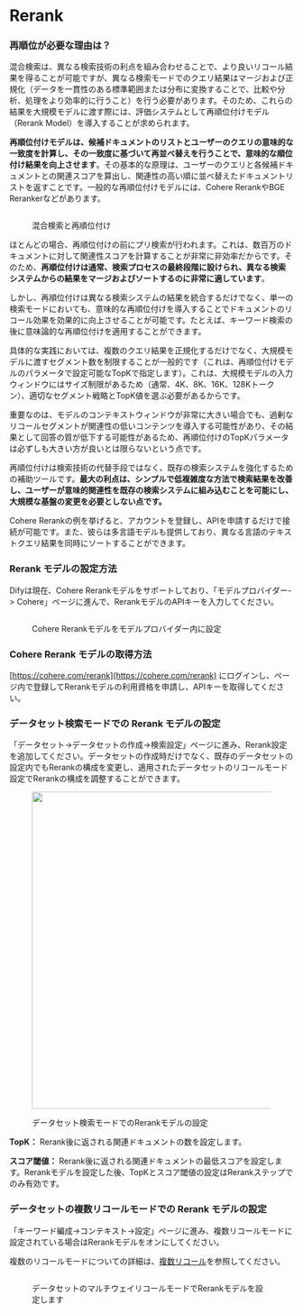 # Rerank

### 再順位が必要な理由は？

混合検索は、異なる検索技術の利点を組み合わせることで、より良いリコール結果を得ることが可能ですが、異なる検索モードでのクエリ結果はマージおよび正規化（データを一貫性のある標準範囲または分布に変換することで、比較や分析、処理をより効率的に行うこと）を行う必要があります。そのため、これらの結果を大規模モデルに渡す際には、評価システムとして再順位付けモデル（Rerank Model）を導入することが求められます。

**再順位付けモデルは、候補ドキュメントのリストとユーザーのクエリの意味的な一致度を計算し、その一致度に基づいて再並べ替えを行うことで、意味的な順位付け結果を向上させます**。その基本的な原理は、ユーザーのクエリと各候補ドキュメントとの関連スコアを算出し、関連性の高い順に並べ替えたドキュメントリストを返すことです。一般的な再順位付けモデルには、Cohere RerankやBGE Rerankerなどがあります。

<figure><img src="../../../.gitbook/assets/image (128).png" alt=""><figcaption><p>混合検索と再順位付け</p></figcaption></figure>

ほとんどの場合、再順位付けの前にプリ検索が行われます。これは、数百万のドキュメントに対して関連性スコアを計算することが非常に非効率だからです。そのため、**再順位付けは通常、検索プロセスの最終段階に設けられ、異なる検索システムからの結果をマージおよびソートするのに非常に適しています**。

しかし、再順位付けは異なる検索システムの結果を統合するだけでなく、単一の検索モードにおいても、意味的な再順位付けを導入することでドキュメントのリコール効果を効果的に向上させることが可能です。たとえば、キーワード検索の後に意味論的な再順位付けを適用することができます。

具体的な実践においては、複数のクエリ結果を正規化するだけでなく、大規模モデルに渡すセグメント数を制限することが一般的です（これは、再順位付けモデルのパラメータで設定可能なTopKで指定します）。これは、大規模モデルの入力ウィンドウにはサイズ制限があるため（通常、4K、8K、16K、128Kトークン）、適切なセグメント戦略とTopK値を選ぶ必要があるからです。

重要なのは、モデルのコンテキストウィンドウが非常に大きい場合でも、過剰なリコールセグメントが関連性の低いコンテンツを導入する可能性があり、その結果として回答の質が低下する可能性があるため、再順位付けのTopKパラメータは必ずしも大きい方が良いとは限らないという点です。

再順位付けは検索技術の代替手段ではなく、既存の検索システムを強化するための補助ツールです。**最大の利点は、シンプルで低複雑度な方法で検索結果を改善し、ユーザーが意味的関連性を既存の検索システムに組み込むことを可能にし、大規模な基盤の変更を必要としない点です。**

Cohere Rerankの例を挙げると、アカウントを登録し、APIを申請するだけで接続が可能です。また、彼らは多言語モデルも提供しており、異なる言語のテキストクエリ結果を同時にソートすることができます。

### Rerank モデルの設定方法

Difyは現在、Cohere Rerankモデルをサポートしており、「モデルプロバイダー-> Cohere」ページに進んで、RerankモデルのAPIキーを入力してください。

<figure><img src="../../../.gitbook/assets/jp-rerank-cohere.png" alt=""><figcaption><p>Cohere Rerankモデルをモデルプロバイダー内に設定</p></figcaption></figure>

### Cohere Rerank モデルの取得方法

[https://cohere.com/rerank](https://cohere.com/rerank) にログインし、ページ内で登録してRerankモデルの利用資格を申請し、APIキーを取得してください。

### データセット検索モードでの Rerank モデルの設定

「データセット->データセットの作成->検索設定」ページに進み、Rerank設定を追加してください。データセットの作成時だけでなく、既存のデータセットの設定内でもRerankの構成を変更し、適用されたデータセットのリコールモード設定でRerankの構成を調整することができます。

<figure><img src="../../../.gitbook/assets/jp-rerank-explore.png" alt="" width="563"><figcaption><p>データセット検索モードでのRerankモデルの設定</p></figcaption></figure>

**TopK：** Rerank後に返される関連ドキュメントの数を設定します。

**スコア閾値：** Rerank後に返される関連ドキュメントの最低スコアを設定します。Rerankモデルを設定した後、TopKとスコア閾値の設定はRerankステップでのみ有効です。

### データセットの複数リコールモードでの Rerank モデルの設定

「キーワード編成->コンテキスト->設定」ページに進み、複数リコールモードに設定されている場合はRerankモデルをオンにしてください。

複数のリコールモードについての詳細は、[複数リコール](https://docs.dify.ai/v/ja-jp/guides/knowledge-base/integrate-knowledge-within-application#rikru)を参照してください。

<figure><img src="../../../.gitbook/assets/jp-rerank-setting.png" alt=""><figcaption><p>データセットのマルチウェイリコールモードでRerankモデルを設定します</p></figcaption></figure>

